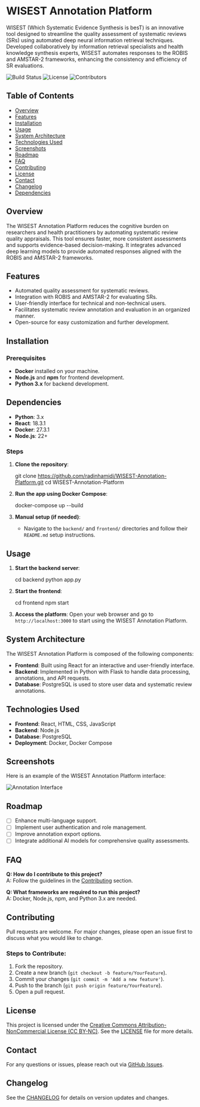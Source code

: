 # WISEST Annotation Platform

WISEST (Which Systematic Evidence Synthesis is besT) is an innovative tool designed to streamline the quality assessment of systematic reviews (SRs) using automated deep neural information retrieval techniques. Developed collaboratively by information retrieval specialists and health knowledge synthesis experts, WISEST automates responses to the ROBIS and AMSTAR-2 frameworks, enhancing the consistency and efficiency of SR evaluations.

![Build Status](https://img.shields.io/badge/build-passing-brightgreen)
![License](https://img.shields.io/github/license/radinhamidi/WISEST-Annotation-Platform)
![Contributors](https://img.shields.io/github/contributors/radinhamidi/WISEST-Annotation-Platform)

## Table of Contents
- [Overview](#overview)
- [Features](#features)
- [Installation](#installation)
- [Usage](#usage)
- [System Architecture](#system-architecture)
- [Technologies Used](#technologies-used)
- [Screenshots](#screenshots)
- [Roadmap](#roadmap)
- [FAQ](#faq)
- [Contributing](#contributing)
- [License](#license)
- [Contact](#contact)
- [Changelog](#changelog)
- [Dependencies](#dependencies)

## Overview
The WISEST Annotation Platform reduces the cognitive burden on researchers and health practitioners by automating systematic review quality appraisals. This tool ensures faster, more consistent assessments and supports evidence-based decision-making. It integrates advanced deep learning models to provide automated responses aligned with the ROBIS and AMSTAR-2 frameworks.

## Features
- Automated quality assessment for systematic reviews.
- Integration with ROBIS and AMSTAR-2 for evaluating SRs.
- User-friendly interface for technical and non-technical users.
- Facilitates systematic review annotation and evaluation in an organized manner.
- Open-source for easy customization and further development.

## Installation

### Prerequisites
- **Docker** installed on your machine.
- **Node.js** and **npm** for frontend development.
- **Python 3.x** for backend development.

## Dependencies
- **Python**: 3.x
- **React**: 18.3.1
- **Docker**: 27.3.1
- **Node.js**: 22+

### Steps
1. **Clone the repository**:

    git clone https://github.com/radinhamidi/WISEST-Annotation-Platform.git
    cd WISEST-Annotation-Platform

2. **Run the app using Docker Compose**:

    docker-compose up --build

3. **Manual setup (if needed)**:
   - Navigate to the `backend/` and `frontend/` directories and follow their `README.md` setup instructions.

## Usage
1. **Start the backend server**:

    cd backend
    python app.py

2. **Start the frontend**:

    cd frontend
    npm start

3. **Access the platform**:
   Open your web browser and go to `http://localhost:3000` to start using the WISEST Annotation Platform.

## System Architecture
The WISEST Annotation Platform is composed of the following components:
- **Frontend**: Built using React for an interactive and user-friendly interface.
- **Backend**: Implemented in Python with Flask to handle data processing, annotations, and API requests.
- **Database**: PostgreSQL is used to store user data and systematic review annotations.

## Technologies Used
- **Frontend**: React, HTML, CSS, JavaScript
- **Backend**: Node.js
- **Database**: PostgreSQL
- **Deployment**: Docker, Docker Compose

## Screenshots
Here is an example of the WISEST Annotation Platform interface:

![Annotation Interface](images/WISEST__A_Tool_for_Automating_Systematic_Review_Quality_Assessment.jpg)

## Roadmap
- [ ] Enhance multi-language support.
- [ ] Implement user authentication and role management.
- [ ] Improve annotation export options.
- [ ] Integrate additional AI models for comprehensive quality assessments.

## FAQ
**Q: How do I contribute to this project?**  
A: Follow the guidelines in the [Contributing](#contributing) section.

**Q: What frameworks are required to run this project?**  
A: Docker, Node.js, npm, and Python 3.x are needed.

## Contributing
Pull requests are welcome. For major changes, please open an issue first to discuss what you would like to change.

### Steps to Contribute:
1. Fork the repository.
2. Create a new branch (`git checkout -b feature/YourFeature`).
3. Commit your changes (`git commit -m 'Add a new feature'`).
4. Push to the branch (`git push origin feature/YourFeature`).
5. Open a pull request.

## License
This project is licensed under the [Creative Commons Attribution-NonCommercial License (CC BY-NC)](https://creativecommons.org/licenses/by-nc/4.0/). See the [LICENSE](LICENSE) file for more details.


## Contact
For any questions or issues, please reach out via [GitHub Issues](https://github.com/radinhamidi/WISEST-Annotation-Platform/issues).

## Changelog
See the [CHANGELOG](CHANGELOG.md) for details on version updates and changes.

